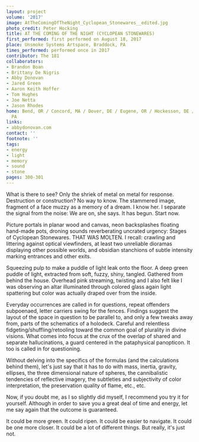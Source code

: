 ```yaml
---
layout: project
volume: '2017'
image: AtTheComingOfTheNight_Cyclopean_Stonewares__edited.jpg
photo_credit: Peter Hocking
title: AT THE COMING OF THE NIGHT (CYCLOPEAN STONEWARES)
first_performed: first performed on August 18, 2017
place: Unsmoke Systems Artspace, Braddock, PA
times_performed: performed once in 2017
contributor: The 181
collaborators:
- Brandon Boan
- Brittany De Nigris
- Abby Donovan
- Jared Green
- Aaron Keith Hoffer
- Tom Hughes
- Joe Netta
- Jason Rhodes
home: Bend, OR / Concord, MA / Dover, DE / Eugene, OR / Hockesson, DE / Pittsburgh,
  PA
links:
- abbydonovan.com
contact: ''
footnote: ''
tags:
- energy
- light
- memory
- sound
- stone
pages: 300-301
---
```


What is there to see? Only the shriek of metal on metal for response. Destruction or construction? No way to know. The stammered image, fragment of a face muzzy as a memory of a dream. I know her. I separate the signal from the noise: We are on, she says. It has begun. Start now.

Picture portals in planar wood and canvas, neon backsplashes floating hand-made pots, droning sounds reverberating uncrated urgency: Stages of Cyclopean Stonewares. THAT WAS MOLTEN. I recall: crawling and littering against optical viewfinders, at least two unreliable dioramas displaying other possible worlds, and obsidian stanchions of subtle intensity marking entrances and other exits.

Squeezing pulp to make a puddle of light leak onto the floor. A deep green puddle of light, extracted from soft, fuzzy, shiny, tangled. Gathered from behind the house. Overhead pink streaming, twisting and I also felt like I was observing an altar illuminated through colored glass again light spattering but color was actually draped over from the inside.

Everyday occurrences are called in for questions, repeat offenders subpoenaed, letter carriers swing for the fences. Findings suggest the layout of the space in question to be parallel to, and only a few tweaks away from, parts of the schematics of a holodeck. Careful and relentless fidgeting/shuffling/retooling toward the common goal of plurality in divine visions. What comes into focus at the crux of the overlap of shared and separate hallucinations, a guard centered in the pataphysical panopticon. It too is called in for questioning.

Without delving into the specifics of the formulas (and the calculations behind them), let's just say that it has to do with mass, inertia, gravity, ellipses, the three dimensional nature of spheres, the cannibalistic tendencies of reflective imagery, the subtleties and subjectivity of color interpretation, the preservation quality of flame, etc., etc.

Now, if you doubt me, as I so slightly did myself, I recommend you try it for yourself. Although in order to save you a great deal of time and energy, let me say again that the outcome is guaranteed.

It could be more green. It could ripen. It could be easier to navigate. It could be one more closer. It could be a lot of different things. But really, it's just not.
